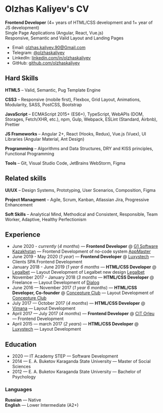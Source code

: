 # Olzhas Kaliyev's CV
**Frontend Developer** (4+ years of HTML/CSS development and 1+ year of JS development)  
Single Page Applications (Angular, React, Vue.js)  
Responsive, Semantic and Valid Layout and Landing Pages  

* Email: olzhas.kaliyev.90@Gmail.com
* Telegram: [@olzhaskaliyev](https://t.me/olzhaskaliyev)
* LinkedIn: [linkedin.com/in/olzhaskaliyev](https://www.linkedin.com/in/olzhaskaliyev/)
* GitHub: [github.com/olzhaskaliyev](https://github.com/olzhaskaliyev)

## Hard Skills
**HTML5** – Valid, Semantic, Pug Template Engine

**CSS3** – Responsive (mobile first), Flexbox, Grid Layout, Animations, Modularity, SASS, PostCSS, Bootstrap

**JavaScript** – ECMAScript 2015+ (ES6+), TypeScript, WebAPIs (DOM, Storages, Fetch/XHR, etc.), npm, Gulp, Webpack, ESLint (Standard, Airbnb), Prettier

**JS Frameworks** – Angular 2+, React (Hooks, Redux), Vue.js (Vuex), UI Libraries (Angular Material, Ant Design)

**Programming** – Algorithms and Data Structures, DRY and KISS principles, Functional Programming

**Tools** – Git, Visual Studio Code, JetBrains WebStorm, Figma

## Related skills
**UI/UX** – Design Systems, Prototyping, User Scenarios, Composition, Figma

**Project Managment** – Agile, Scrum, Kanban, Atlassian Jira, Progressive Enhancement

**Soft Skills** – Analytical Mind, Methodical and Сonsistent, Responsible, Team Worker, Adaptive, Healthy Perfectionism

## Experience
* June 2020 - *currently* (*4 months*) — **Frontend Developer** @ [G1 Software Kazakhstan](https://www.g1sw.com/) — Frontend Development of no-code system [AppMaster](https://appmaster.io/)
* June 2019 - May 2020 (*1 year*) — **Frontend Developer** @ [Luxystech](http://luxystech.com/) — Clients SPA Frontend Development
* January 2018 - June 2019 (*1 year 6 months* — **HTML/CSS Developer** @ [Legalbet](https://legalbet.ru/) — Layout Development of Legalbet new design [Legalbet](https://legalbet.ru/)
* November 2017 - January 2018 (*3 months* — **HTML/CSS Developer** @ Freelance — Layout Development of [Dialog](https://www.dialogs.kz/)
* June 2016 — November 2017 (*1 year 6 months*) — **HTML/CSS Developer, Сo-founder** @ [Concepture Сlub](http://concepture.club/) — Layout Development of [Concepture Сlub](http://concepture.club)
* July 2017 — October 2017 (*4 months*) — **HTML/CSS Developer** @ [Vimana](http://vimana.ru/) — Layout Development
* April 2017 — July 2017 (*4 months*) — **Frontend Developer** @ [CIT Orleu](https://cit-orleu.kz/) — Frontend Development
* April 2015 — march 2017 (*2 years*) — **HTML/CSS Developer** @ [Luxystech](http://luxystech.com/) — Layout Development

## Education
* 2020 — IT Academy STEP — Software Development
* 2014 — E. A. Buketov Karaganda State University — Master of Social Sciences
* 2012 — E. A. Buketov Karaganda State University — Bachelor of Psychology

### Languages
**Russian** — Native  
**English** — Lower Intermediate (A2+)
